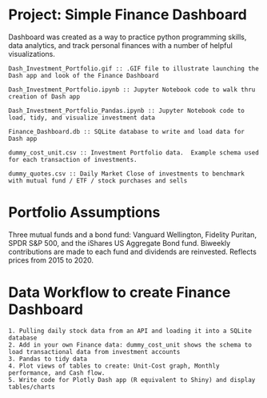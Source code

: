 # Project: Simple Finance Dashboard

Dashboard was created as a way to practice python programming skills, data analytics, and track personal finances with a number of helpful visualizations.

 	Dash_Investment_Portfolio.gif :: .GIF file to illustrate launching the Dash app and look of the Finance Dashboard
    
	Dash_Investment_Portfolio.ipynb :: Jupyter Notebook code to walk thru creation of Dash app
    
	Dash_Investment_Portfolio_Pandas.ipynb :: Jupyter Notebook code to load, tidy, and visualize investment data
    
	Finance_Dashboard.db :: SQLite database to write and load data for Dash app
    
	dummy_cost_unit.csv :: Investment Portfolio data.  Example schema used for each transaction of investments.
    
	dummy_quotes.csv :: Daily Market Close of investments to benchmark with mutual fund / ETF / stock purchases and sells
    
# Portfolio Assumptions    

Three mutual funds and a bond fund: Vanguard Wellington, Fidelity Puritan, SPDR S&P 500, and the iShares US Aggregate Bond fund.  Biweekly contributions are made to each fund and dividends are reinvested.  Reflects prices from 2015 to 2020.
    
# Data Workflow to create Finance Dashboard

    1. Pulling daily stock data from an API and loading it into a SQLite database
    2. Add in your own Finance data: dummy_cost_unit shows the schema to load transactional data from investment accounts
    3. Pandas to tidy data
    4. Plot views of tables to create: Unit-Cost graph, Monthly performance, and Cash flow.
    5. Write code for Plotly Dash app (R equivalent to Shiny) and display tables/charts
